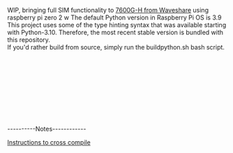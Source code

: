 WIP, bringing full SIM functionality to [7600G-H from Waveshare](https://www.waveshare.com/wiki/SIM7600G-H_4G_HAT_(B)) using raspberry pi zero 2 w
The default Python version in Raspberry Pi OS is 3.9\
This project uses some of the type hinting syntax that was available starting with Python-3.10. Therefore, the most recent stable version is bundled with this repository.\
If you'd rather build from source, simply run the buildpython.sh bash script.
\
\
\
\
\
\
\
\
\
\
\
----------Notes------------

[Instructions to cross compile](https://earthly.dev/blog/cross-compiling-raspberry-pi/)
